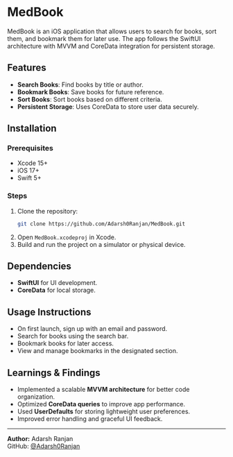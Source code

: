 # MedBook

MedBook is an iOS application that allows users to search for books, sort them, and bookmark them for later use. The app follows the SwiftUI architecture with MVVM and CoreData integration for persistent storage.

## Features
- **Search Books**: Find books by title or author.
- **Bookmark Books**: Save books for future reference.
- **Sort Books**: Sort books based on different criteria.
- **Persistent Storage**: Uses CoreData to store user data securely.

## Installation

### Prerequisites
- Xcode 15+
- iOS 17+
- Swift 5+

### Steps
1. Clone the repository:
   ```sh
   git clone https://github.com/Adarsh0Ranjan/MedBook.git
   ```
2. Open `MedBook.xcodeproj` in Xcode.
3. Build and run the project on a simulator or physical device.

## Dependencies
- **SwiftUI** for UI development.
- **CoreData** for local storage.

## Usage Instructions
- On first launch, sign up with an email and password.
- Search for books using the search bar.
- Bookmark books for later access.
- View and manage bookmarks in the designated section.

## Learnings & Findings
- Implemented a scalable **MVVM architecture** for better code organization.
- Optimized **CoreData queries** to improve app performance.
- Used **UserDefaults** for storing lightweight user preferences.
- Improved error handling and graceful UI feedback.


---

**Author:** Adarsh Ranjan  
GitHub: [@Adarsh0Ranjan](https://github.com/Adarsh0Ranjan)
